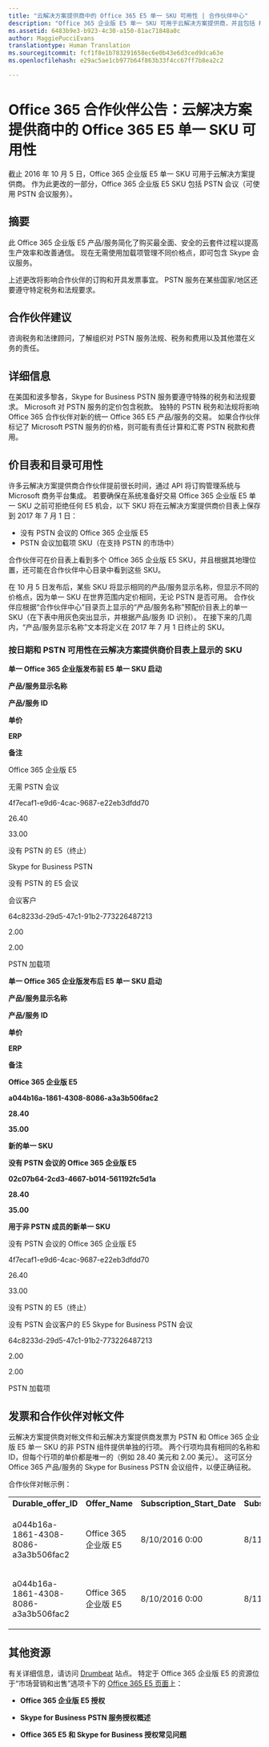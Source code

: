 ```yaml
---
title: "云解决方案提供商中的 Office 365 E5 单一 SKU 可用性 | 合作伙伴中心"
description: "Office 365 企业版 E5 单一 SKU 可用于云解决方案提供商，并且包括 PSTN 会议。"
ms.assetid: 6483b9e3-b923-4c30-a150-81ac71848a0c
author: MaggiePucciEvans
translationtype: Human Translation
ms.sourcegitcommit: fcf1f8e1b783291658ec6e0b43e6d3ced9dca63e
ms.openlocfilehash: e29ac5ae1cb977b64f863b33f4cc67ff7b8ea2c2

---
```


# Office 365 合作伙伴公告：云解决方案提供商中的 Office 365 E5 单一 SKU 可用性


截止 2016 年 10 月 5 日，Office 365 企业版 E5 单一 SKU 可用于云解决方案提供商。 作为此更改的一部分，Office 365 企业版 E5 SKU 包括 PSTN 会议（可使用 PSTN 会议服务）。

## 摘要


此 Office 365 企业版 E5 产品/服务简化了购买最全面、安全的云套件过程以提高生产效率和改善通信。 现在无需使用加载项管理不同价格点，即可包含 Skype 会议服务。

上述更改将影响合作伙伴的订购和开具发票事宜。 PSTN 服务在某些国家/地区还要遵守特定税务和法规要求。

## 合作伙伴建议


咨询税务和法律顾问，了解组织对 PSTN 服务法规、税务和费用以及其他潜在义务的责任。

## 详细信息


在美国和波多黎各，Skype for Business PSTN 服务要遵守特殊的税务和法规要求。 Microsoft 对 PSTN 服务的定价包含税款。 独特的 PSTN 税务和法规将影响 Office 365 合作伙伴对新的统一 Office 365 E5 产品/服务的交易。 如果合作伙伴标记了 Microsoft PSTN 服务的价格，则可能有责任计算和汇寄 PSTN 税款和费用。

## 价目表和目录可用性


许多云解决方案提供商合作伙伴提前很长时间，通过 API 将订购管理系统与 Microsoft 商务平台集成。 若要确保在系统准备好交易 Office 365 企业版 E5 单一 SKU 之前可拒绝任何 E5 机会，以下 SKU 将在云解决方案提供商价目表上保存到 2017 年 7 月 1 日：

-   没有 PSTN 会议的 Office 365 企业版 E5
-   PSTN 会议加载项 SKU（在支持 PSTN 的市场中）

合作伙伴可在价目表上看到多个 Office 365 企业版 E5 SKU，并且根据其地理位置，还可能在合作伙伴中心目录中看到这些 SKU。

在 10 月 5 日发布后，某些 SKU 将显示相同的产品/服务显示名称，但显示不同的价格点，因为单一 SKU 在世界范围内定价相同，无论 PSTN 是否可用。 合作伙伴应根据“合作伙伴中心”目录页上显示的“产品/服务名称”预配价目表上的单一 SKU（在下表中用灰色突出显示，并根据产品/服务 ID 识别）。 在接下来的几周内，“产品/服务显示名称”文本将定义在 2017 年 7 月 1 日终止的 SKU。

### 按日期和 PSTN 可用性在云解决方案提供商价目表上显示的 SKU

**单一 Office 365 企业版发布前 E5 单一 SKU 启动**

**产品/服务显示名称**

**产品/服务 ID**

**单价**

**ERP**

**备注**

Office 365 企业版 E5

无需 PSTN 会议

4f7ecaf1-e9d6-4cac-9687-e22eb3dfdd70

26.40

33.00

没有 PSTN 的 E5（终止）

Skype for Business PSTN

没有 PSTN 的 E5 会议

会议客户

64c8233d-29d5-47c1-91b2-773226487213

2.00

2.00

PSTN 加载项

 

**单一 Office 365 企业版发布后 E5 单一 SKU 启动**

**产品/服务显示名称**

**产品/服务 ID**

**单价**

**ERP**

**备注**

**Office 365 企业版 E5**

**a044b16a-1861-4308-8086-a3a3b506fac2**

**28.40**

**35.00**

**新的单一 SKU**

**没有 PSTN 会议的 Office 365 企业版 E5**

**02c07b64-2cd3-4667-b014-561192fc5d1a**

**28.40**

**35.00**

**用于非 PSTN 成员的新单一 SKU**

没有 PSTN 会议的 Office 365 企业版 E5

4f7ecaf1-e9d6-4cac-9687-e22eb3dfdd70

26.40

33.00

没有 PSTN 的 E5（终止）

没有 PSTN 会议客户的 E5 Skype for Business PSTN 会议

64c8233d-29d5-47c1-91b2-773226487213

2.00

2.00

PSTN 加载项

 

## <a href="" id="invoices-and-partner-reconciliation-files-"></a>发票和合作伙伴对帐文件


云解决方案提供商对帐文件和云解决方案提供商发票为 PSTN 和 Office 365 企业版 E5 单一 SKU 的非 PSTN 组件提供单独的行项。 两个行项均具有相同的名称和 ID，但每个行项的单价都是唯一的（例如 28.40 美元和 2.00 美元）。 这可区分 Office 365 产品/服务的 Skype for Business PSTN 会议组件，以便正确征税。

合作伙伴对帐示例：

<table>
<colgroup>
<col width="12%" />
<col width="12%" />
<col width="12%" />
<col width="12%" />
<col width="12%" />
<col width="12%" />
<col width="12%" />
<col width="12%" />
</colgroup>
<tbody>
<tr class="odd">
<td><strong>Durable_offer_ID</strong></td>
<td><strong>Offer_Name</strong></td>
<td><strong>Subscription_Start_Date</strong></td>
<td><strong>Subscription_End_Date</strong></td>
<td><strong>Charge_Start_Date</strong></td>
<td><strong>Charge_End_Date</strong></td>
<td><strong>Charge_Type</strong></td>
<td><strong>Unit_Price</strong></td>
</tr>
<tr class="even">
<td><p>a044b16a-1861-4308-8086-a3a3b506fac2</p></td>
<td><p>Office 365 企业版 E5</p></td>
<td><p>8/10/2016 0:00</p></td>
<td><p>8/11/2016 0:00</p></td>
<td><p>8/11/2016 0:00</p></td>
<td><p>9/10/2016 0:00</p></td>
<td><p>周期费用</p></td>
<td><p>28.40</p></td>
</tr>
<tr class="odd">
<td><p>a044b16a-1861-4308-8086-a3a3b506fac2</p></td>
<td><p>Office 365 企业版 E5</p></td>
<td><p>8/10/2016 0:00</p></td>
<td><p>8/11/2016 0:00</p></td>
<td><p>8/11/2016 0:00</p></td>
<td><p>9/10/2016 0:00</p></td>
<td><p>周期费用</p></td>
<td><p>2.00</p></td>
</tr>
</tbody>
</table>

 

## 其他资源


有关详细信息，请访问 [Drumbeat](https://drumbeat.office.com/Pages/home2016.aspx) 站点。 特定于 Office 365 企业版 E5 的资源位于“市场营销和出售”选项卡下的 [Office 365 E5 页面](https://drumbeat.office.com/partner/pages/e5.aspx)上：

-   **Office 365 企业版 E5 授权**

-   **Skype for Business PSTN 服务授权概述**

-   **Office 365 E5 和 Skype for Business 授权常见问题**

 

 






<!--HONumber=Nov16_HO3-->



